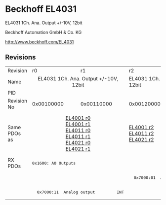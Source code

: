 # Beckhoff EL4031

EL4031 1Ch. Ana. Output +/-10V, 12bit

Beckhoff Automation GmbH & Co. KG

http://www.beckhoff.com/EL4031

## Revisions
<table>
<tr >
<td>Revision</td>
<td><div class="foo">r0</div></td>
<td><div class="foo">r1</div></td>
<td><div class="foo">r2</div></td>
<td><div class="foo">r3</div></td>
<td><div class="foo">r4</div></td>
<td><div class="foo">r5</div></td>
</tr>
<tr >
<td>Name</td>
<td colspan=2 align="center"><div class="foo">EL4031 1Ch. Ana. Output +/-10V, 12bit</div></td>
<td><div class="foo">EL4031 1Ch. Ana. Output -10/+10V, 12bit</div></td>
<td colspan=3 align="center"><div class="foo">EL4031 1Ch. Ana. Output +/-10V, 12bit</div></td>
</tr>
<tr >
<td>PID</td>
<td colspan=6 align="center"><div class="foo">0x0fbf3052</div></td>
</tr>
<tr >
<td>Revision No</td>
<td>0x00100000</td>
<td>0x00110000</td>
<td>0x00120000</td>
<td>0x00130000</td>
<td>0x00140000</td>
<td>0x00150000</td>
</tr>
<tr >
<td>Same PDOs as</td>
<td colspan=2 align="center"><a href="EL4001">EL4001 r0</a><br/><a href="EL4001">EL4001 r1</a><br/><a href="EL4011">EL4011 r0</a><br/><a href="EL4011">EL4011 r1</a><br/><a href="EL4021">EL4021 r0</a><br/><a href="EL4021">EL4021 r1</a></td>
<td><a href="EL4001">EL4001 r2</a><br/><a href="EL4011">EL4011 r2</a><br/><a href="EL4021">EL4021 r2</a></td>
<td colspan=2 align="center"><a href="EL4001">EL4001 r3</a><br/><a href="EL4001">EL4001 r4</a><br/><a href="EL4011">EL4011 r3</a><br/><a href="EL4011">EL4011 r4</a><br/><a href="EL4021">EL4021 r3</a><br/><a href="EL4021">EL4021 r4</a><br/><a href="EL4021">EL4021 r5</a></td>
<td><a href="EL4001">EL4001 r5</a><br/><a href="EL4011">EL4011 r5</a><br/><a href="EL4021">EL4021 r6</a></td>
</tr>
<tr class="rxpdo pdosection">
<td rowspan=3 valign=top>RX PDOs</td>
<td colspan=6 align="left"><pre>0x1600: AO Outputs</pre></td>
<td></td>
</tr>
<tr class="rxpdo">
<td colspan=2 align="left"></td>
<td><pre>  0x7000:01  Analog output         INT</pre></td>
<td colspan=3 align="left"></td>
</tr>
<tr class="rxpdo">
<td colspan=2 align="left"><pre>  0x7000:11  Analog output         INT</pre></td>
<td></td>
<td colspan=3 align="left"><pre>  0x7000:11  Analog output         INT</pre></td>
</tr>
</table>
